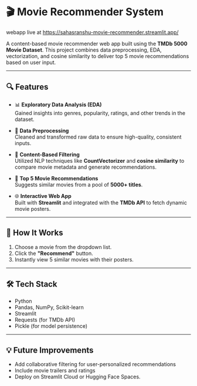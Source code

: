 # 🎬 Movie Recommender System
webapp live at https://sahasranshu-movie-recommender.streamlit.app/

A content-based movie recommender web app built using the **TMDb 5000 Movie Dataset**. This project combines data preprocessing, EDA, vectorization, and cosine similarity to deliver top 5 movie recommendations based on user input.

---

## 🔍 Features

- 📊 **Exploratory Data Analysis (EDA)**  
  Gained insights into genres, popularity, ratings, and other trends in the dataset.

- 🧹 **Data Preprocessing**  
  Cleaned and transformed raw data to ensure high-quality, consistent inputs.

- 🧠 **Content-Based Filtering**  
  Utilized NLP techniques like **CountVectorizer** and **cosine similarity** to compare movie metadata and generate recommendations.

- 🎥 **Top 5 Movie Recommendations**  
  Suggests similar movies from a pool of **5000+ titles**.

- 🌐 **Interactive Web App**  
  Built with **Streamlit** and integrated with the **TMDb API** to fetch dynamic movie posters.

---

## 🚀 How It Works

1. Choose a movie from the dropdown list.  
2. Click the **"Recommend"** button.  
3. Instantly view 5 similar movies with their posters.

---

## 🛠️ Tech Stack

- Python  
- Pandas, NumPy, Scikit-learn  
- Streamlit  
- Requests (for TMDb API)  
- Pickle (for model persistence)

---

## 💡 Future Improvements

- Add collaborative filtering for user-personalized recommendations  
- Include movie trailers and ratings  
- Deploy on Streamlit Cloud or Hugging Face Spaces. 
